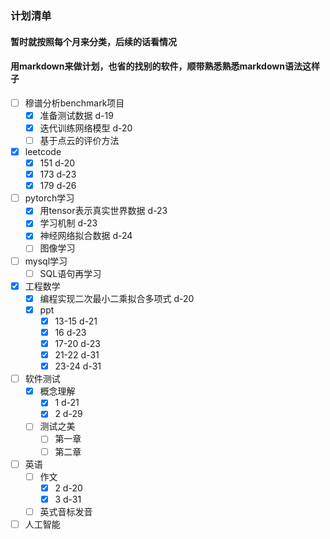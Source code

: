### 计划清单
#### 暂时就按照每个月来分类，后续的话看情况
#### 用markdown来做计划，也省的找别的软件，顺带熟悉熟悉markdown语法这样子

- [ ] 穆谱分析benchmark项目
  + [x] 准备测试数据 d-19
  + [x] 迭代训练网络模型 d-20
  + [ ] 基于点云的评价方法
- [x] leetcode
  + [x] 151 d-20
  + [x] 173 d-23
  + [x] 179 d-26
- [ ] pytorch学习
  + [x] 用tensor表示真实世界数据 d-23
  + [x] 学习机制 d-23
  + [x] 神经网络拟合数据 d-24
  + [ ] 图像学习
- [ ] mysql学习
  + [ ] SQL语句再学习
- [x] 工程数学
  + [x] 编程实现二次最小二乘拟合多项式 d-20
  + [x] ppt
    + [x] 13-15 d-21
    + [x] 16 d-23
    + [x] 17-20 d-23
    + [x] 21-22 d-31
    + [x] 23-24 d-31
- [ ] 软件测试
  + [x] 概念理解
    + [x] 1 d-21
    + [x] 2 d-29
  + [ ] 测试之美
    + [ ] 第一章
    + [ ] 第二章
- [ ] 英语
  + [ ] 作文
    + [x] 2 d-20
    + [x] 3 d-31
  + [ ] 英式音标发音
- [ ] 人工智能